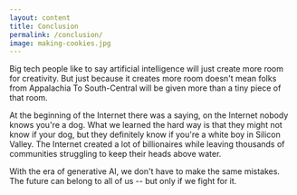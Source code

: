```yaml
---
layout: content
title: Conclusion
permalink: /conclusion/
image: making-cookies.jpg
---
```


Big tech people like to say artificial intelligence will just create more room for creativity. But just because it creates more room doesn't mean folks from Appalachia To South-Central will be given more than a tiny piece of that room.

At the beginning of the Internet there was a saying, on the Internet nobody knows you're a dog. What we learned the hard way is that they might not know if your dog, but they definitely know if you're a white boy in Silicon Valley. The Internet created a lot of billionaires while leaving thousands of communities struggling to keep their heads above water.

With the era of generative AI, we don't have to make the same mistakes. The future can belong to all of us -- but only if we fight for it.

